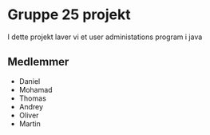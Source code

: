 # Gruppe 25 projekt
I dette projekt laver vi et user administations program i java

## Medlemmer
+ Daniel
+ Mohamad
+ Thomas
+ Andrey
+ Oliver
+ Martin

